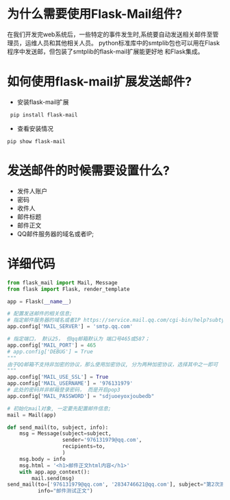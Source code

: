 # 为什么需要使用Flask-Mail组件?

在我们开发完web系统后，一些特定的事件发生时,系统要自动发送相关邮件至管理员，运维人员和其他相关人员。
python标准库中的smtplib包也可以用在Flask程序中发送邮，但包装了smtplib的flask-mail扩展能更好地
和Flask集成。


# 如何使用flask-mail扩展发送邮件?



- 安装flask-mail扩展

```
 pip install flask-mail
```

- 查看安装情况

```
pip show flask-mail

```

# 发送邮件的时候需要设置什么?
- 发件人账户
- 密码
- 收件人
- 邮件标题
- 邮件正文
- QQ邮件服务器的域名或者IP;


# 详细代码

```python
from flask_mail import Mail, Message
from flask import Flask, render_template

app = Flask(__name__)

# 配置发送邮件的相关信息;
# 指定邮件服务器的域名或者IP https://service.mail.qq.com/cgi-bin/help?subtype=1&&id=28&&no=369
app.config['MAIL_SERVER'] = 'smtp.qq.com'

# 指定端口， 默认25， 但qq邮箱默认为 端口号465或587；
app.config['MAIL_PORT'] = 465
# app.config['DEBUG'] = True
"""
由于QQ邮箱不支持非加密的协议，那么使用加密协议, 分为两种加密协议，选择其中之一即可
"""
app.config['MAIL_USE_SSL'] = True
app.config['MAIL_USERNAME'] = '976131979'
# 此处的密码并非邮箱登录密码， 而是开启pop3
app.config['MAIL_PASSWORD'] = "sdjuoeyoxjoubedb"

# 初始化mail对象, 一定要先配置邮件信息;
mail = Mail(app)

def send_mail(to, subject, info):
    msg = Message(subject=subject,
                  sender='976131979@qq.com',
                  recipients=to,
                  )
    msg.body = info
    msg.html = '<h1>邮件正文html内容</h1>'
    with app.app_context():
        mail.send(msg)
send_mail(to=['976131979@qq.com', '2834746621@qq.com'], subject="第2次测试",
          info="邮件测试正文")

```